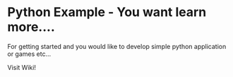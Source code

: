 # Python Example - You want learn more....
For getting started and you would like to develop simple python application or games etc...

Visit Wiki!
